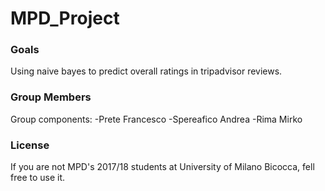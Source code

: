 # MPD_Project
### Goals
Using naive bayes to predict overall ratings in tripadvisor reviews.

### Group Members

Group components:
-Prete Francesco
-Spereafico Andrea
-Rima Mirko

### License

If you are not MPD's 2017/18 students at University of Milano Bicocca, fell free to use it.
